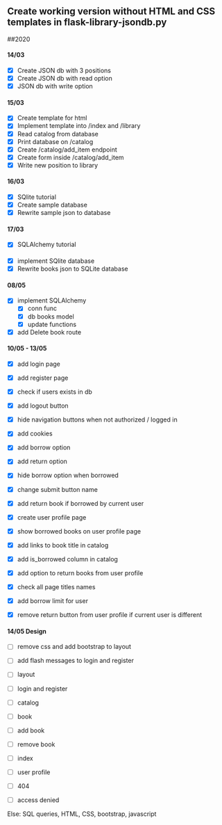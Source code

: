 ## Create working version without HTML and CSS templates in flask-library-jsondb.py
##2020

#### 14/03
- [x] Create JSON db with 3 positions
- [x] Create JSON db with read option
- [x] JSON db with write option

#### 15/03
- [x] Create template for html
- [x] Implement template into /index and /library
- [x] Read catalog from database
- [x] Print database on /catalog
- [x] Create /catalog/add_item endpoint
- [x] Create form inside /catalog/add_item
- [x] Write new position to library

#### 16/03
- [x] SQlite tutorial
- [x] Create sample database
- [x] Rewrite sample json to database

#### 17/03
- [x] SQLAlchemy tutorial

#### 
- [x] implement SQlite database
- [x] Rewrite books json to SQLite database

#### 08/05
- [x] implement SQLAlchemy
    - [x] conn func
    - [x] db books model
    - [x] update functions
- [x] add Delete book route 

#### 10/05 - 13/05
- [x] add login page
- [x] add register page
- [x] check if users exists in db
- [x] add logout button

- [x] hide navigation buttons when not authorized / logged in
- [x] add cookies

- [x] add borrow option
- [x] add return option
- [x] hide borrow option when borrowed
- [x] change submit button name
- [x] add return book if borrowed by current user


- [x] create user profile page
- [x] show borrowed books on user profile page
- [x] add links to book title in catalog
- [x] add is_borrowed column in catalog
- [x] add option to return books from user profile
- [x] check all page titles names
- [x] add borrow limit for user
- [x] remove return button from user profile if current user is different


#### 14/05 Design
- [ ] remove css and add bootstrap to layout

- [ ] add flash messages to login and register
- [ ] layout
- [ ] login and register
- [ ] catalog
- [ ] book
- [ ] add book
- [ ] remove book
- [ ] index
- [ ] user profile
- [ ] 404
- [ ] access denied



Else:
SQL queries, HTML, CSS, bootstrap, javascript 
